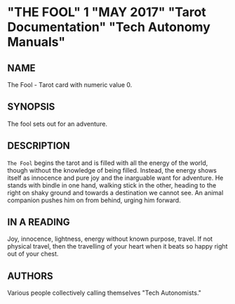 # "THE FOOL" 1 "MAY 2017" "Tarot Documentation" "Tech Autonomy Manuals"

## NAME

The Fool - Tarot card with numeric value 0.

## SYNOPSIS

The fool sets out for an adventure.

## DESCRIPTION

`The Fool` begins the tarot and is filled with all the energy of the world, though without the knowledge of being filled. Instead, the energy shows itself as innocence and pure joy and the inarguable want for adventure. He stands with bindle in one hand, walking stick in the other, heading to the right on shaky ground and towards a destination we cannot see. An animal companion pushes him on from behind, urging him forward.

## IN A READING

Joy, innocence, lightness, energy without known purpose, travel. If not physical travel, then the travelling of your heart when it beats so happy right out of your chest.

## AUTHORS

Various people collectively calling themselves "Tech Autonomists."
